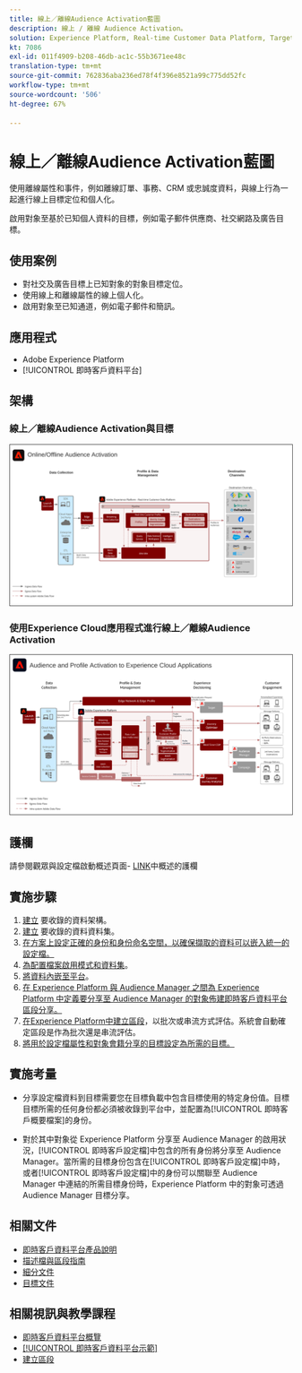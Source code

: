 ```yaml
---
title: 線上／離線Audience Activation藍圖
description: 線上 / 離線 Audience Activation。
solution: Experience Platform, Real-time Customer Data Platform, Target, Audience Manager, Analytics, Experience Cloud Services, Data Collection
kt: 7086
exl-id: 011f4909-b208-46db-ac1c-55b3671ee48c
translation-type: tm+mt
source-git-commit: 762836aba236ed78f4f396e8521a99c775dd52fc
workflow-type: tm+mt
source-wordcount: '506'
ht-degree: 67%

---
```


# 線上／離線Audience Activation藍圖

使用離線屬性和事件，例如離線訂單、事務、CRM 或忠誠度資料，與線上行為一起進行線上目標定位和個人化。

啟用對象至基於已知個人資料的目標，例如電子郵件供應商、社交網路及廣告目標。

## 使用案例

* 對社交及廣告目標上已知對象的對象目標定位。
* 使用線上和離線屬性的線上個人化。
* 啟用對象至已知通道，例如電子郵件和簡訊。

## 應用程式

* Adobe Experience Platform
* [!UICONTROL 即時客戶資料平台]

## 架構

### 線上／離線Audience Activation與目標

<img src="assets/online_offline_activation.svg" alt="線上／離線Audience Activation藍圖的參考架構" style="border:1px solid #4a4a4a" />
<br>

### 使用Experience Cloud應用程式進行線上／離線Audience Activation

<img src="assets/activation+apps.svg" alt="具有Experience Cloud應用程式的線上／離線Audience Activation藍圖參考架構" style="border:1px solid #4a4a4a" />

## 護欄

請參閱觀眾與設定檔啟動概述頁面- [LINK](overview.md)中概述的護欄

## 實施步驟

1. [建立](https://experienceleague.adobe.com/docs/platform-learn/tutorials/schemas/create-a-schema.html) 要收錄的資料架構。
1. [建立](https://experienceleague.adobe.com/docs/platform-learn/tutorials/data-ingestion/create-datasets-and-ingest-data.html) 要收錄的資料資料集。
1. [在方案上設定正確的身份和身份命名空間，以確保擷取的資料可以嵌入統一的設定檔。](https://experienceleague.adobe.com/docs/platform-learn/tutorials/identities/label-ingest-and-verify-identity-data.html)
1. [為配置檔案啟用模式和資料集](https://experienceleague.adobe.com/docs/platform-learn/tutorials/profiles/bring-data-into-the-real-time-customer-profile.html)。
1. [將資料內嵌至平台](https://experienceleague.adobe.com/?recommended=ExperiencePlatform-D-1-2020.1.dataingestion)。
1. [在 Experience Platform 與 Audience Manager 之間為 Experience Platform 中定義要分享至 Audience Manager 的對象佈建即時客戶資料平台區段分享。](https://www.adobe.com/go/audiences)
1. [在Experience Platform中建立區段](https://experienceleague.adobe.com/docs/platform-learn/tutorials/segments/create-segments.html?lang=zh-Hant)，以批次或串流方式評估。系統會自動確定區段是作為批次還是串流評估。
1. [將用於設定檔屬性和對象會籍分享的目標設定為所需的目標。](https://experienceleague.adobe.com/docs/platform-learn/tutorials/destinations/create-destinations-and-activate-data.html)

## 實施考量

* 分享設定檔資料到目標需要您在目標負載中包含目標使用的特定身份值。目標目標所需的任何身份都必須被收錄到平台中，並配置為[!UICONTROL 即時客戶概要檔案]的身份。

* 對於其中對象從 Experience Platform 分享至 Audience Manager 的啟用狀況，[!UICONTROL 即時客戶設定檔]中包含的所有身份將分享至 Audience Manager。當所需的目標身份包含在[!UICONTROL 即時客戶設定檔]中時，或者[!UICONTROL 即時客戶設定檔]中的身份可以關聯至 Audience Manager 中連結的所需目標身份時，Experience Platform 中的對象可透過 Audience Manager 目標分享。

## 相關文件

* [即時客戶資料平台產品說明](https://helpx.adobe.com/tw/legal/product-descriptions/real-time-customer-data-platform.html)
* [描述檔與區段指南](https://experienceleague.adobe.com/docs/experience-platform/profile/guardrails.html?lang=zh-Hant)
* [細分文件](https://experienceleague.adobe.com/docs/experience-platform/segmentation/api/streaming-segmentation.html?lang=zh-Hant)
* [目標文件](https://experienceleague.adobe.com/docs/experience-platform/destinations/catalog/overview.html?lang=zh-Hant)

## 相關視訊與教學課程

* [即時客戶資料平台概覽](https://experienceleague.adobe.com/docs/platform-learn/tutorials/application-services/rtcdp/understanding-the-real-time-customer-data-platform.html?lang=zh-Hant)
* [[!UICONTROL 即時客戶資料平台示範]](https://experienceleague.adobe.com/docs/platform-learn/tutorials/application-services/rtcdp/demo.html?lang=zh-Hant)
* [建立區段](https://experienceleague.adobe.com/docs/platform-learn/tutorials/segments/create-segments.html)
